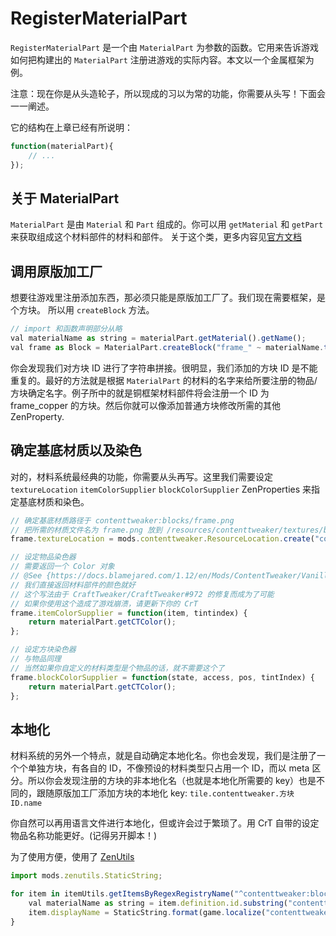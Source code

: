# RegisterMaterialPart

`RegisterMaterialPart` 是一个由 `MaterialPart` 为参数的函数。它用来告诉游戏如何把构建出的 `MaterialPart` 注册进游戏的实际内容。本文以一个金属框架为例。

注意：现在你是从头造轮子，所以现成的习以为常的功能，你需要从头写！下面会一一阐述。

它的结构在上章已经有所说明：

```javascript
function(materialPart){
    // ...
});
```

## 关于 MaterialPart

`MaterialPart` 是由 `Material` 和 `Part` 组成的。你可以用 `getMaterial` 和 `getPart` 来获取组成这个材料部件的材料和部件。
关于这个类，更多内容见[官方文档](https://docs.blamejared.com/1.12/en/Mods/ContentTweaker/Materials/Materials/MaterialPart/)

## 调用原版加工厂

想要往游戏里注册添加东西，那必须只能是原版加工厂了。我们现在需要框架，是个方块。 所以用 `createBlock` 方法。

```javascript
// import 和函数声明部分从略
val materialName as string = materialPart.getMaterial().getName();
val frame as Block = MaterialPart.createBlock("frame_" ~ materialName.toLowerCase(), <blockmaterial:iron>)
```

你会发现我们对方块 ID 进行了字符串拼接。很明显，我们添加的方块 ID 是不能重复的。最好的方法就是根据 `MaterialPart` 的材料的名字来给所要注册的物品/方块确定名字。例子所中的就是铜框架材料部件将会注册一个 ID 为 frame_copper 的方块。然后你就可以像添加普通方块修改所需的其他 ZenProperty.

## 确定基底材质以及染色

对的，材料系统最经典的功能，你需要从头再写。这里我们需要设定 `textureLocation` `itemColorSupplier` `blockColorSupplier` ZenProperties 来指定基底材质和染色。

```javascript
// 确定基底材质路径于 contenttweaker:blocks/frame.png
// 把所需的材质文件名为 frame.png 放到 /resources/contenttweaker/textures/blocks 中
frame.textureLocation = mods.contenttweaker.ResourceLocation.create("contenttweaker:blocks/frame");

// 设定物品染色器
// 需要返回一个 Color 对象
// @See {https://docs.blamejared.com/1.12/en/Mods/ContentTweaker/Vanilla/Types/Color/Color/}
// 我们直接返回材料部件的颜色就好
// 这个写法由于 CraftTweaker/CraftTweaker#972 的修复而成为了可能
// 如果你使用这个造成了游戏崩溃，请更新下你的 CrT
frame.itemColorSupplier = function(item, tintindex) {
    return materialPart.getCTColor();
};

// 设定方块染色器
// 与物品同理
// 当然如果你自定义的材料类型是个物品的话，就不需要这个了
frame.blockColorSupplier = function(state, access, pos, tintIndex) {
    return materialPart.getCTColor();
};
```

## 本地化

材料系统的另外一个特点，就是自动确定本地化名。你也会发现，我们是注册了一个个单独方块，有各自的 ID，不像预设的材料类型只占用一个 ID，而以 meta 区分。所以你会发现注册的方块的非本地化名（也就是本地化所需要的 key）也是不同的，跟随原版加工厂添加方块的本地化 key: `tile.contenttweaker.方块ID.name`

你自然可以再用语言文件进行本地化，但或许会过于繁琐了。用 CrT 自带的设定物品名称功能更好。(记得另开脚本！)

为了使用方便，使用了 [ZenUtils](https://www.curseforge.com/minecraft/mc-mods/zenutil)

```javascript
import mods.zenutils.StaticString;

for item in itemUtils.getItemsByRegexRegistryName("^contenttweaker:block_frame_.*") {
    val materialName as string = item.definition.id.substring("contenttweaker:block_frame_".length);
    item.displayName = StaticString.format(game.localize("contenttweaker.part.frame"), [game.localize("base.material." ~ materialName)]);
}
```

